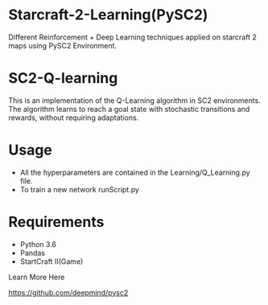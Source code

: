 # Starcraft-2-Learning(PySC2)
Different Reinforcement + Deep Learning techniques applied on starcraft 2 maps using PySC2 Environment.



# SC2-Q-learning
This is an implementation of the Q-Learning algorithm in SC2 environments. The algorithm learns to reach a goal state with stochastic transitions and rewards, without requiring adaptations.

# Usage
* All the hyperparameters are contained in the Learning/Q_Learning.py file.
* To train a new network runScript.py


# Requirements
* Python 3.6
* Pandas
* StartCraft II(Game)


Learn More Here

https://github.com/deepmind/pysc2
